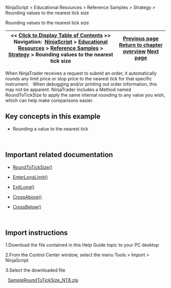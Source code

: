 ﻿
NinjaScript \> Educational Resources \> Reference Samples \> Strategy \> Rounding values to the nearest tick size

Rounding values to the nearest tick size

| \<\< [Click to Display Table of Contents](rounding_values_to_the_nearest.md) \>\> **Navigation:**     [NinjaScript](ninjascript-1.md) \> [Educational Resources](educational_resources-1.md) \> [Reference Samples](reference_samples-1.md) \> [Strategy](strategy2-1.md) \> Rounding values to the nearest tick size | [Previous page](resetting_values_at_the_beginn-1.md) [Return to chapter overview](strategy2-1.md) [Next page](scaling_out_of_a_position-1.md) |
| --- | --- |
When NinjaTrader receives a request to submit an order, it automatically rounds any limit price or stop price to the nearest tick for that specific instrument. 
 
When debugging and/or printing out order information, this may not be apparent. NinjaTrader includes a Method named RoundToTickSize to apply the same internal rounding to any value you wish, which can help make comparisons easier.
 
## Key concepts in this example
- Rounding a value to the nearest tick

 
## Important related documentation
- [RoundToTickSize()](roundtoticksize-1.md)

- [EnterLongLimit()](enterlonglimit-1.md)

- [ExitLong()](exitlong-1.md)

- [CrossAbove()](crossabove-1.md)

- [CrossBelow()](crossbelow-1.md)

 
## Import instructions
1\.Download the file contained in this Help Guide topic to your PC desktop

2\.From the Control Center window, select the menu Tools \> Import \> NinjaScript

3\.Select the downloaded file

 
[SampleRoundToTickSize\_NT8\.zip](samples/SampleRoundToTickSize_NT8.zip)
